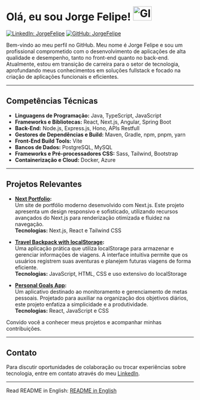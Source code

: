 # Olá, eu sou Jorge Felipe! <img src="https://i.giphy.com/media/v1.Y2lkPTc5MGI3NjExMjh6NG5raXUyZmx1dnNyd29zMTQ3OGUzN2JmbnJmdzc2amJwcXd4ZiZlcD12MV9pbnRlcm5hbF9naWZfYnlfaWQmY3Q9cw/UT1lEusLQcGGzADE1D/giphy.gif" alt="GIF" width="50" height="38" />

[![LinkedIn: JorgeFelipe](https://img.shields.io/badge/-jorgefelipe-blue?style=flat-square&logo=Linkedin&logoColor=white)](https://www.linkedin.com/in/felipesiper/)
[![GitHub: JorgeFelipe](https://img.shields.io/github/followers/livehass?label=follow&style=social)](https://github.com/livehass)

Bem-vindo ao meu perfil no GitHub. Meu nome é Jorge Felipe e sou um profissional comprometido com o desenvolvimento de aplicações de alta qualidade e desempenho, tanto no front-end quanto no back-end. Atualmente, estou em transição de carreira para o setor de tecnologia, aprofundando meus conhecimentos em soluções fullstack e focado na criação de aplicações funcionais e eficientes.

---

## Competências Técnicas

- **Linguagens de Programação:** Java, TypeScript, JavaScript
- **Frameworks e Bibliotecas:** React, Next.js, Angular, Spring Boot
- **Back-End:** Node.js, Express.js, Hono, APIs Restfull
- **Gestores de Dependências e Build:** Maven, Gradle, npm, pnpm, yarn
- **Front-End Build Tools:** Vite
- **Bancos de Dados:** PostgreSQL, MySQL
- **Frameworks e Pré-processadores CSS:** Sass, Tailwind, Bootstrap
- **Containerização e Cloud:** Docker, Azure

---

## Projetos Relevantes

- **[Next Portfolio](https://github.com/livehass/nextportfolio):**  
  Um site de portfólio moderno desenvolvido com Next.js. Este projeto apresenta um design responsivo e sofisticado, utilizando recursos avançados do Next.js para renderização otimizada e fluidez na navegação.  
  **Tecnologias:** Next.js, React e Tailwind CSS

- **[Travel Backpack with localStorage](https://github.com/livehass/Travel-backpack-with-localStorage):**  
  Uma aplicação prática que utiliza localStorage para armazenar e gerenciar informações de viagens. A interface intuitiva permite que os usuários registrem suas aventuras e planejem futuras viagens de forma eficiente.  
  **Tecnologias:** JavaScript, HTML, CSS e uso extensivo do localStorage

- **[Personal Goals App](https://github.com/livehass/personal-goals-app):**  
  Um aplicativo destinado ao monitoramento e gerenciamento de metas pessoais. Projetado para auxiliar na organização dos objetivos diários, este projeto enfatiza a simplicidade e a produtividade.  
  **Tecnologias:** React, JavaScript e CSS

Convido você a conhecer meus projetos e acompanhar minhas contribuições.

---

## Contato

Para discutir oportunidades de colaboração ou trocar experiências sobre tecnologia, entre em contato através do meu [LinkedIn](https://www.linkedin.com/in/felipesiper/).

---

Read README in English: [README in English](./README.md)
```